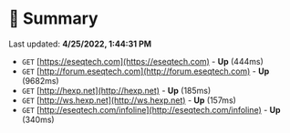 # 📖 Summary
Last updated: **4/25/2022, 1:44:31 PM**

- `GET` [https://eseqtech.com](https://eseqtech.com) - **Up** (444ms)
- `GET` [http://forum.eseqtech.com](http://forum.eseqtech.com) - **Up** (9682ms)
- `GET` [http://hexp.net](http://hexp.net) - **Up** (185ms)
- `GET` [http://ws.hexp.net](http://ws.hexp.net) - **Up** (157ms)
- `GET` [http://eseqtech.com/infoline](http://eseqtech.com/infoline) - **Up** (340ms)
